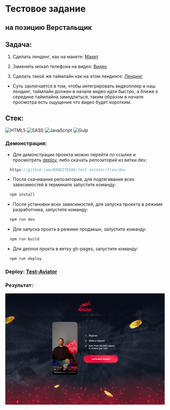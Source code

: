 # Тестовое задание
## на позицию Верстальщик

## Задача:
1. Сделать лендинг, как на макете: [Макет](https://www.figma.com/file/ICfsc4kLP2zgGRqVR60V7L/Aviator-promo?type=design&node-id=1%3A51&mode=design&t=OjJ4HvEvm9TYPqOl-1 "Макет")

2. Заменить мокап телефона на видео: [Видео](https://drive.google.com/file/d/12UrVcF23TmIoPyXiuLbO3jmOy8QiGD-k/view?usp=share_link "Видео")

3. Сделать такой же таймлайн как на этом лендинге: [Лендинг](https://inovamoda.site/av4/ "Лендинг") 
* Суть заключается в том, чтобы интегрировать видеоплеер в наш лендинг, таймлайн должен в начале видео идти быстро, а ближе к середине таймлайна замедлиться, таким образом в начале просмотра есть ощущение что видео будет коротким.

## Стек: 
![HTML5](https://img.shields.io/badge/html5-%23E34F26.svg?style=for-the-badge&logo=html5&logoColor=white) ![SASS](https://img.shields.io/badge/SASS-hotpink.svg?style=for-the-badge&logo=SASS&logoColor=white) ![JavaScript](https://img.shields.io/badge/javascript-%23323330.svg?style=for-the-badge&logo=javascript&logoColor=%23F7DF1E) ![Gulp](https://img.shields.io/badge/GULP-%23CF4647.svg?style=for-the-badge&logo=gulp&logoColor=white)

### Демонстрация:

* Для демонстрации проекта можно перейти по ссылке и просмотреть [deploy](https://banditos86.github.io/test-aviator/ "Test-Aviator"), либо скачать репозиторий из ветки dev:
```javascript
  https://github.com/BANDITOS86/test-aviator/tree/dev
```
* После скачивания репозитория, для подтягивания всех зависимостей в терминале запустите команду:
```javascript
  npm install
```
* После установки всех зависимостей, для запуска проекта в режиме разработчика, запустите команду:
```javascript
  npm run dev
```
* Для запуска прокта в режиме продакшн, запустите команду:
```javascript
  npm run build
```
* Для деплоя прокта в ветку gh-pages, запустите команду:
```javascript
  npm run deploy
```

### Deploy: [Test-Aviator](https://banditos86.github.io/test-aviator/ "Test-Aviator")

### Результат:
[![Test-Aviator](https://github.com/BANDITOS86/my-img/blob/main/aviator.png?raw=true)](https://banditos86.github.io/test-aviator/)

